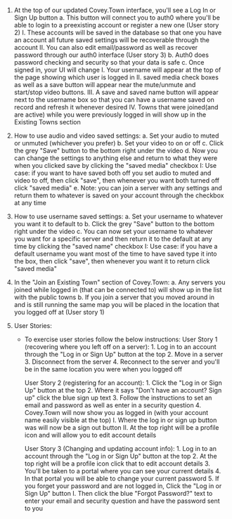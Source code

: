 1. At the top of our updated Covey.Town interface, you'll see a Log In or Sign Up button
   a. This button will connect you to auth0 where you'll be able to login to a preexisting account or register a new one (User story 2)
   I. These accounts will be saved in the database so that one you have an account all future saved settings will be recoverable through the account
   II. You can also edit email/password as well as recover password through our auth0 interface (User story 3)
   b. Auth0 does password checking and security so that your data is safe
   c. Once signed in, your UI will change
   I. Your username will appear at the top of the page showing which user is logged in
   II. saved media check boxes as well as a save button will appear near the mute/unmute and start/stop video buttons.
   III. A save and saved name button will appear next to the username box so that you can have a username saved on record and refresh it whenever desired
   IV. Towns that were joined(and are active) while you were previously logged in will show up in the Existing Towns section

2. How to use audio and video saved settings:
   a. Set your audio to muted or unmuted (whichever you prefer)
   b. Set your video to on or off
   c. Click the grey "Save" button to the bottom right under the video
   d. Now you can change the settings to anything else and return to what they were when you clicked save by clicking the "saved media" checkbox
   I: Use case: if you want to have saved both off you set audio to muted and video to off, then click "save", then whenever you want both turned off click "saved media"
   e. Note: you can join a server with any settings and return them to whatever is saved on your account through the checkbox at any time

3. How to use username saved settings:
   a. Set your username to whatever you want it to default to
   b. Click the grey "Save" button to the bottom right under the video
   c. You can now set your username to whatever you want for a specific server and then return it to the default at any time by clicking the "saved name" checkbox
   I: Use case: if you have a default username you want most of the time to have saved type it into the box, then click "save", then whenever you want it to return click "saved media"

4. In the "Join an Existing Town" section of Covey.Town:
   a. Any servers you joined while logged in (that can be connected to) will show up in the list with the public towns
   b. If you join a server that you moved around in and is still running the same map you will be placed in the location that you logged off at (User story 1)

5. User Stories:

   - To exercise user stories follow the below instructions:
     User Story 1 (recovering where you left off on a server): 1. Log in to an account through the "Log in or Sign Up" button at the top 2. Move in a server 3. Disconnect from the server 4. Reconnect to the server and you'll be in the same location you were when you logged off

     User Story 2 (registering for an account): 1. Click the "Log in or Sign Up" button at the top 2. Where it says "Don't have an account? Sign up" click the blue sign up text 3. Follow the instructions to set an email and password as well as enter in a security question 4. Covey.Town will now show you as logged in (with your account name easily visible at the top)
     I. Where the log in or sign up button was will now be a sign out button
     II. At the top right will be a profile icon and will allow you to edit account details

     User Story 3 (Changing and updating account info): 1. Log in to an account through the "Log in or Sign Up" button at the top 2. At the top right will be a profile icon click that to edit account details 3. You'll be taken to a portal where you can see your current details 4. In that portal you will be able to change your current password 5. If you forget your password and are not logged in, Click the "Log in or Sign Up" button
     I. Then click the blue "Forgot Password?" text to enter your email and security question and have the password sent to you
